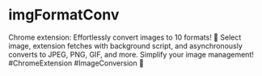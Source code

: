 # imgFormatConv
Chrome extension: Effortlessly convert images to 10 formats! 🎨 Select image, extension fetches with background script, and asynchronously converts to JPEG, PNG, GIF, and more. Simplify your image management! #ChromeExtension #ImageConversion 🚀
